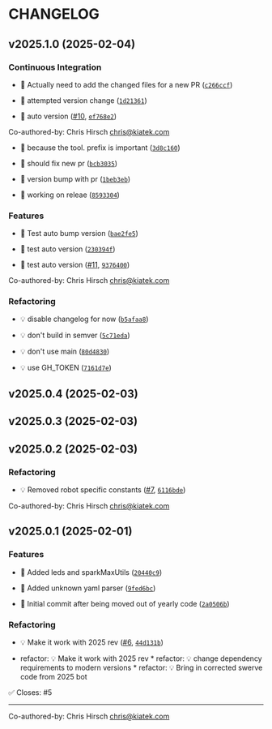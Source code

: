 # CHANGELOG


## v2025.1.0 (2025-02-04)

### Continuous Integration

- 🎡 Actually need to add the changed files for a new PR
  ([`c266ccf`](https://github.com/Raptacon/raptacon3200/commit/c266ccfdcac7a83e79a84dbce06e1f98a0024b0e))

- 🎡 attempted version change
  ([`1d21361`](https://github.com/Raptacon/raptacon3200/commit/1d21361b9775a96a345b7cb1b578c66c2b8f4b9c))

- 🎡 auto version ([#10](https://github.com/Raptacon/raptacon3200/pull/10),
  [`ef768e2`](https://github.com/Raptacon/raptacon3200/commit/ef768e2c0be57a4c193a730c91cdb639f6452b7e))

Co-authored-by: Chris Hirsch <chris@kiatek.com>

- 🎡 because the tool. prefix is important
  ([`3d8c160`](https://github.com/Raptacon/raptacon3200/commit/3d8c1603cb35d235b6916ccdedd825923e2396d9))

- 🎡 should fix new pr
  ([`bcb3035`](https://github.com/Raptacon/raptacon3200/commit/bcb30354a30a844b7db178cb64d9ecbe120c475f))

- 🎡 version bump with pr
  ([`1beb3eb`](https://github.com/Raptacon/raptacon3200/commit/1beb3eb4f21d8b79a0ba52bee8f0475d725fad83))

- 🎡 working on releae
  ([`8593304`](https://github.com/Raptacon/raptacon3200/commit/85933046b8c42c502dbc133955685723685a61ba))

### Features

- 🎸 Test auto bump version
  ([`bae2fe5`](https://github.com/Raptacon/raptacon3200/commit/bae2fe5c479fc245f495f70ad92aa6ce041538c0))

- 🎸 test auto version
  ([`230394f`](https://github.com/Raptacon/raptacon3200/commit/230394f8c6bef0d1bc08ac2870e6ab0d538c68a5))

- 🎸 test auto version ([#11](https://github.com/Raptacon/raptacon3200/pull/11),
  [`9376400`](https://github.com/Raptacon/raptacon3200/commit/9376400b6d15f043b7e6383bb5c27c505b2f985e))

Co-authored-by: Chris Hirsch <chris@kiatek.com>

### Refactoring

- 💡 disable changelog for now
  ([`b5afaa8`](https://github.com/Raptacon/raptacon3200/commit/b5afaa8fa00ee256b6888aee8143ea49861eab95))

- 💡 don't build in semver
  ([`5c71eda`](https://github.com/Raptacon/raptacon3200/commit/5c71edae8a5223604e88c431ce62cb116d58fb6d))

- 💡 don't use main
  ([`80d4830`](https://github.com/Raptacon/raptacon3200/commit/80d4830b1d6ac616f15a6a21c7edf27e02f06730))

- 💡 use GH_TOKEN
  ([`7161d7e`](https://github.com/Raptacon/raptacon3200/commit/7161d7e3b983f5ba8cfe96cc1b7a922d3aa09b7b))


## v2025.0.4 (2025-02-03)


## v2025.0.3 (2025-02-03)


## v2025.0.2 (2025-02-03)

### Refactoring

- 💡 Removed robot specific constants ([#7](https://github.com/Raptacon/raptacon3200/pull/7),
  [`6116bde`](https://github.com/Raptacon/raptacon3200/commit/6116bde106b0438afa56f0bd08483e24b7668f6e))

Co-authored-by: Chris Hirsch <chris@kiatek.com>


## v2025.0.1 (2025-02-01)

### Features

- 🎸 Added leds and sparkMaxUtils
  ([`20440c9`](https://github.com/Raptacon/raptacon3200/commit/20440c957f857e26a00195b36495b4913621019f))

- 🎸 Added unknown yaml parser
  ([`9fed6bc`](https://github.com/Raptacon/raptacon3200/commit/9fed6bcf3633958974fe535f5bbc880152f654e3))

- 🎸 Initial commit after being moved out of yearly code
  ([`2a0506b`](https://github.com/Raptacon/raptacon3200/commit/2a0506bdded6dd575ebaafc012a683a810c98350))

### Refactoring

- 💡 Make it work with 2025 rev ([#6](https://github.com/Raptacon/raptacon3200/pull/6),
  [`44d131b`](https://github.com/Raptacon/raptacon3200/commit/44d131b390a09895cd1847978ee8213185223aac))

* refactor: 💡 Make it work with 2025 rev * refactor: 💡 change dependency requirements to modern
  versions * refactor: 💡 Bring in corrected swerve code from 2025 bot

✅ Closes: #5

---------

Co-authored-by: Chris Hirsch <chris@kiatek.com>
